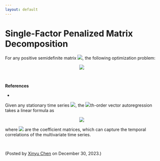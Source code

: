 ```yaml
---
layout: default
---
```


# Single-Factor Penalized Matrix Decomposition

For any positive semidefinite matrix <img style="display: inline;" src="https://latex.codecogs.com/svg.latex?\large&space;\boldsymbol{Y}\in\mathbb{R}^{n\times n}"/>, the following optimization problem:

<p align = "center"><img align="middle" src="https://latex.codecogs.com/svg.latex?\large&space;\min_{\boldsymbol{x}}~\frac{1}{2}\|\|"/></p>



<br>

**References**

-

Given any stationary time series <img style="display: inline;" src="https://latex.codecogs.com/svg.latex?\large&space;\boldsymbol{s}_1,\boldsymbol{s}_2,\ldots,\boldsymbol{s}_{T}\in\mathbb{R}^{N}"/>, the <img style="display: inline;" src="https://latex.codecogs.com/svg.latex?\large&space;d"/>th-order vector autoregression takes a linear formula as

<p align = "center"><img align="middle" src="https://latex.codecogs.com/svg.latex?\large&space;\boldsymbol{s}_{t}=\sum_{k=1}^{d}{\color{red}\boldsymbol{A}_{k}}\boldsymbol{s}_{t-k}+\underbrace{\boldsymbol{\epsilon}_{t}}_{\text{error}},\,\forall t"/></p>

where <img style="display: inline;" src="https://latex.codecogs.com/svg.latex?\large&space;\boldsymbol{A}_1,\boldsymbol{A}_2,\ldots,\boldsymbol{A}_{d}\in\mathbb{R}^{N\times N}"/> are the coefficient matrices, which can capture the temporal correlations of the multivariate time series.


<br>

<p align="left">(Posted by <a href="https://xinychen.github.io/">Xinyu Chen</a> on December 30, 2023.)</p>
